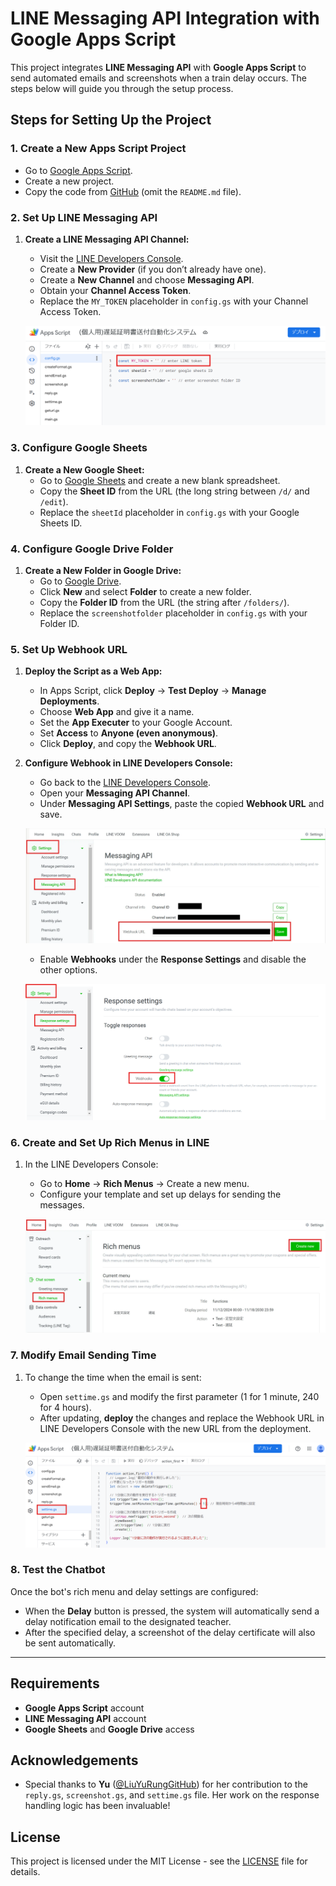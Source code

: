 # LINE Messaging API Integration with Google Apps Script

This project integrates **LINE Messaging API** with **Google Apps Script** to send automated emails and screenshots when a train delay occurs. The steps below will guide you through the setup process.

## Steps for Setting Up the Project

### 1. Create a New Apps Script Project
- Go to [Google Apps Script](https://script.google.com/).
- Create a new project.
- Copy the code from [GitHub](https://github.com/shilohlin0719/AutoMailer) (omit the `README.md` file).

### 2. Set Up LINE Messaging API

1. **Create a LINE Messaging API Channel:**
   - Visit the [LINE Developers Console](https://developers.line.biz/).
   - Create a **New Provider** (if you don’t already have one).
   - Create a **New Channel** and choose **Messaging API**.
   - Obtain your **Channel Access Token**.
   - Replace the `MY_TOKEN` placeholder in `config.gs` with your Channel Access Token.

   ![LINE Messaging API Setup](https://github.com/shilohlin0719/AutoMailer/raw/main/images/MY_TOKEN.png)


### 3. Configure Google Sheets

1. **Create a New Google Sheet:**
   - Go to [Google Sheets](https://sheets.google.com/) and create a new blank spreadsheet.
   - Copy the **Sheet ID** from the URL (the long string between `/d/` and `/edit`).
   - Replace the `sheetId` placeholder in `config.gs` with your Google Sheets ID.

### 4. Configure Google Drive Folder

1. **Create a New Folder in Google Drive:**
   - Go to [Google Drive](https://drive.google.com/).
   - Click **New** and select **Folder** to create a new folder.
   - Copy the **Folder ID** from the URL (the string after `/folders/`).
   - Replace the `screenshotfolder` placeholder in `config.gs` with your Folder ID.

### 5. Set Up Webhook URL

1. **Deploy the Script as a Web App:**
   - In Apps Script, click **Deploy** → **Test Deploy** → **Manage Deployments**.
   - Choose **Web App** and give it a name.
   - Set the **App Executer** to your Google Account.
   - Set **Access** to **Anyone (even anonymous)**.
   - Click **Deploy**, and copy the **Webhook URL**.

2. **Configure Webhook in LINE Developers Console:**
   - Go back to the [LINE Developers Console](https://developers.line.biz/).
   - Open your **Messaging API Channel**.
   - Under **Messaging API Settings**, paste the copied **Webhook URL** and save.

   ![Webhook URL Configuration](https://github.com/shilohlin0719/AutoMailer/raw/main/images/webhook-url.png)

   - Enable **Webhooks** under the **Response Settings** and disable the other options.

   ![Webhook URL Configuration](https://github.com/shilohlin0719/AutoMailer/raw/main/images/enable-webhooks.png)



### 6. Create and Set Up Rich Menus in LINE
1. In the LINE Developers Console:
   - Go to **Home** → **Rich Menus** → Create a new menu.
   - Configure your template and set up delays for sending the messages.

   ![Rich Menu Setup](https://github.com/shilohlin0719/AutoMailer/raw/main/images/rich-menu.png)

### 7. Modify Email Sending Time

1. To change the time when the email is sent:
   - Open `settime.gs` and modify the first parameter (1 for 1 minute, 240 for 4 hours).
   - After updating, **deploy** the changes and replace the Webhook URL in LINE Developers Console with the new URL from the deployment.

   ![Set Time Example](https://github.com/shilohlin0719/AutoMailer/raw/main/images/set-time.png)

### 8. Test the Chatbot

Once the bot's rich menu and delay settings are configured:
- When the **Delay** button is pressed, the system will automatically send a delay notification email to the designated teacher.
- After the specified delay, a screenshot of the delay certificate will also be sent automatically.

---

## Requirements
- **Google Apps Script** account
- **LINE Messaging API** account
- **Google Sheets** and **Google Drive** access

## Acknowledgements

- Special thanks to **Yu** ([@LiuYuRungGitHub](https://github.com/LiuYuRung)) for her contribution to the `reply.gs`, `screenshot.gs`, and `settime.gs` file. Her work on the response handling logic has been invaluable!

## License
This project is licensed under the MIT License - see the [LICENSE](LICENSE) file for details.
